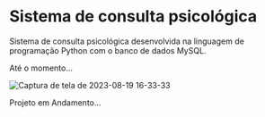 # Sistema de consulta psicológica

Sistema de consulta psicológica desenvolvida na linguagem de programação Python com o banco de dados MySQL.

<p>Até o momento...</p>


![Captura de tela de 2023-08-19 16-33-33](https://github.com/nicolas2602/consulta_psicologica/assets/111767776/4bb001ab-1fcd-4336-815a-b2a3d7e4298c)

<p>Projeto em Andamento...</P>